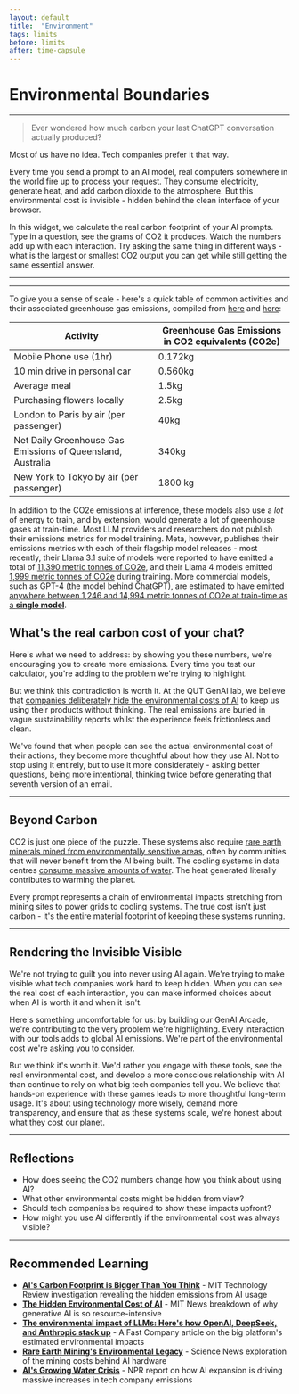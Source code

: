 ```yaml
---
layout: default
title:  "Environment"
tags: limits
before: limits
after: time-capsule
---
```



# **Environmental Boundaries**

---

> Ever wondered how much carbon your last ChatGPT conversation actually produced?

Most of us have no idea. Tech companies prefer it that way.

Every time you send a prompt to an AI model, real computers somewhere in the world fire up to process your request. They consume electricity, generate heat, and add carbon dioxide to the atmosphere. But this environmental cost is invisible - hidden behind the clean interface of your browser.

In this widget, we calculate the real carbon footprint of your AI prompts. Type in a question, see the grams of CO2 it produces. Watch the numbers add up with each interaction. Try asking the same thing in different ways - what is the largest or smallest CO2 output you can get while still getting the same essential answer.

---

<script
	type="module"
	src="https://gradio.s3-us-west-2.amazonaws.com/5.23.3/gradio.js"
></script>

<gradio-app src="https://willsh1997-carbon-footprint.hf.space"></gradio-app>


---

To give you a sense of scale - here's a quick table of common activities and their associated greenhouse gas emissions, compiled from [here](https://clevercarbon.io/carbon-footprint-of-common-items) and [here](https://www.qld.gov.au/environment/climate/climate-change/climate-science,-analytics-and-reporting/emissions-data):

|**Activity** | 	**Greenhouse Gas Emissions in CO2 equivalents (CO2e)**|
| -------- | ------- |
|Mobile Phone use (1hr) |	0.172kg|
|10 min drive in personal car |	0.560kg|
|Average meal | 	1.5kg|
|Purchasing flowers locally|	2.5kg|
|London to Paris by air (per passenger)|	40kg|
|Net Daily Greenhouse Gas Emissions of Queensland, Australia|	340kg|
|New York to Tokyo by air (per passenger)|	1800 kg|

In addition to the CO2e emissions at inference, these models also use a *lot* of energy to train, and by extension, would generate a lot of greenhouse gases at train-time. Most LLM providers and researchers do not publish their emissions metrics for model training. Meta, however, publishes their emissions metrics with each of their flagship model releases - most recently, their Llama 3.1 suite of models were reported to have emitted a total of [11,390 metric tonnes of CO2e](https://huggingface.co/meta-llama/Llama-3.1-405B-Instruct), and their Llama 4 models emitted [1,999 metric tonnes of CO2e](https://huggingface.co/meta-llama/Llama-4-Scout-17B-16E-Instruct) during training. More commercial models, such as GPT-4 (the model behind ChatGPT), are estimated to have emitted [anywhere between 1,246 and 14,994 metric tonnes of CO2e at train-time as a **single model**](https://towardsdatascience.com/the-carbon-footprint-of-gpt-4-d6c676eb21ae/).

## **What's the real carbon cost of your chat?**

Here's what we need to address: by showing you these numbers, we're encouraging you to create more emissions. Every time you test our calculator, you're adding to the problem we're trying to highlight.

But we think this contradiction is worth it. At the QUT GenAI lab, we believe that [companies deliberately hide the environmental costs of AI](https://www.piie.com/blogs/realtime-economics/2024/ais-carbon-footprint-appears-likely-be-alarming) to keep us using their products without thinking. The real emissions are buried in vague sustainability reports whilst the experience feels frictionless and clean.

We've found that when people can see the actual environmental cost of their actions, they become more thoughtful about how they use AI. Not to stop using it entirely, but to use it more considerately - asking better questions, being more intentional, thinking twice before generating that seventh version of an email.

---

## **Beyond Carbon**

CO2 is just one piece of the puzzle. These systems also require [rare earth minerals mined from environmentally sensitive areas](https://hir.harvard.edu/not-so-green-technology-the-complicated-legacy-of-rare-earth-mining/), often by communities that will never benefit from the AI being built. The cooling systems in data centres [consume massive amounts of water](https://www.unep.org/news-and-stories/story/ai-has-environmental-problem-heres-what-world-can-do-about). The heat generated literally contributes to warming the planet.

Every prompt represents a chain of environmental impacts stretching from mining sites to power grids to cooling systems. The true cost isn't just carbon - it's the entire material footprint of keeping these systems running.

---

## **Rendering the Invisible Visible**

We're not trying to guilt you into never using AI again. We're trying to make visible what tech companies work hard to keep hidden. When you can see the real cost of each interaction, you can make informed choices about when AI is worth it and when it isn't.

Here's something uncomfortable for us: by building our GenAI Arcade, we're contributing to the very problem we're highlighting. Every interaction with our tools adds to global AI emissions. We're part of the environmental cost we're asking you to consider.

But we think it's worth it. We'd rather you engage with these tools, see the real environmental cost, and develop a more conscious relationship with AI than continue to rely on what big tech companies tell you. We believe that hands-on experience with these games leads to more thoughtful long-term usage. It's about using technology more wisely, demand more transparency, and ensure that as these systems scale, we're honest about what they cost our planet.

---

## **Reflections**

* How does seeing the CO2 numbers change how you think about using AI?
* What other environmental costs might be hidden from view?
* Should tech companies be required to show these impacts upfront?
* How might you use AI differently if the environmental cost was always visible?

---

## **Recommended Learning**

* [**AI's Carbon Footprint is Bigger Than You Think**](https://www.technologyreview.com/2023/12/05/1084417/ais-carbon-footprint-is-bigger-than-you-think/) - MIT Technology Review investigation revealing the hidden emissions from AI usage
* [**The Hidden Environmental Cost of AI**](https://news.mit.edu/2025/explained-generative-ai-environmental-impact-0117) - MIT News breakdown of why generative AI is so resource-intensive
* [**The environmental impact of LLMs: Here's how OpenAI, DeepSeek, and Anthropic stack up**](https://www.fastcompany.com/91336991/openai-anthropic-deepseek-ai-models-environmental-impact) - A Fast Company article on the big platform's estimated environmental impacts
* [**Rare Earth Mining's Environmental Legacy**](https://www.sciencenews.org/article/rare-earth-mining-renewable-energy-future) - Science News exploration of the mining costs behind AI hardware
* [**AI's Growing Water Crisis**](https://www.npr.org/2024/07/12/g-s1-9545/ai-brings-soaring-emissions-for-google-and-microsoft-a-major-contributor-to-climate-change) - NPR report on how AI expansion is driving massive increases in tech company emissions
